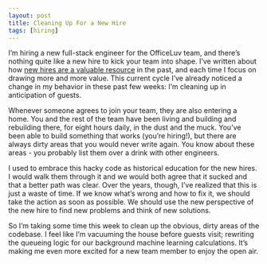 ```yaml
---
layout: post
title: Cleaning Up For a New Hire
tags: [hiring]
---
```

I’m hiring a new full-stack engineer for the OfficeLuv team, and there’s nothing quite like a new hire to kick your team into shape. I’ve written about how [new hires are a valuable resource](https://www.andjosh.com/2015/08/30/new-hires-are-a-valuable-resource/) in the past, and each time I focus on drawing more and more value. This current cycle I’ve already noticed a change in my behavior in these past few weeks: I’m cleaning up in anticipation of guests.

Whenever someone agrees to join your team, they are also entering a home. You and the rest of the team have been living and building and rebuilding there, for eight hours daily, in the dust and the muck. You’ve been able to build something that works (you’re hiring!), but there are always dirty areas that you would never write again. You know about these areas - you probably list them over a drink with other engineers. 

I used to embrace this hacky code as historical education for the new hires. I would walk them through it and we would both agree that it sucked and that a better path was clear. Over the years, though, I’ve realized that this is just a waste of time. If we know what’s wrong and how to fix it, we should take the action as soon as possible. We should use the new perspective of the new hire to find new problems and think of new solutions.

So I’m taking some time this week to clean up the obvious, dirty areas of the codebase. I feel like I’m vacuuming the house before guests visit; rewriting the queueing logic for our background machine learning calculations. It’s making me even more excited for a new team member to enjoy the open air.
